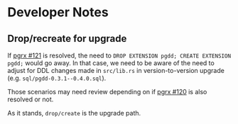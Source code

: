 # Developer Notes


## Drop/recreate for upgrade

If [pgrx #121](https://github.com/pgcentralfoundation/pgrx/issues/121)
is resolved, the need to `DROP EXTENSION pgdd; CREATE EXTENSION pgdd;` would
go away.  In that case, we need to be aware of
the need to adjust for DDL changes made in `src/lib.rs` in version-to-version upgrade (e.g. ``sql/pgdd-0.3.1--0.4.0.sql``).

Those scenarios may need review depending on if
[pgrx #120](https://github.com/pgcentralfoundation/pgrx/issues/120)
is also resolved or not.

As it stands, `drop/create` is the upgrade path.

